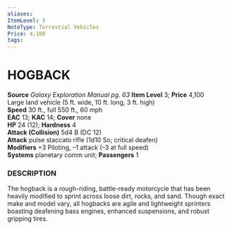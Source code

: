 ```yaml
---
aliases: 
ItemLevel: 3
NoteType: Terrestial Vehicles
Price: 4,100
tags: 
---
```

# HOGBACK
**Source** _Galaxy Exploration Manual pg. 63_
**Item Level** 3; **Price** 4,100  
Large land vehicle (5 ft. wide, 10 ft. long, 3 ft. high)  
**Speed** 30 ft., full 550 ft., 60 mph  
**EAC** 13; **KAC** 14; **Cover** none  
**HP** 24 (12); **Hardness** 4  
**Attack (Collision)** 5d4 B (DC 12)  
**Attack** pulse staccato rifle (1d10 So; critical deafen)  
**Modifiers** +3 Piloting, –1 attack (–3 at full speed)  
**Systems** planetary comm unit; **Passengers** 1  

### DESCRIPTION

The hogback is a rough-riding, battle-ready motorcycle that has been heavily modified to sprint across loose dirt, rocks, and sand. Though exact make and model vary, all hogbacks are agile and lightweight sprinters boasting deafening bass engines, enhanced suspensions, and robust gripping tires.